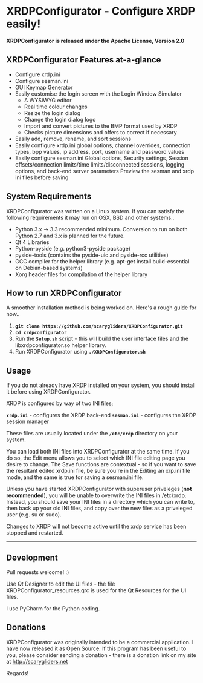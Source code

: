 XRDPConfigurator - Configure XRDP easily!
=======================================

**XRDPConfigurator is released under the Apache License, Version 2.0**

XRDPConfigurator Features at-a-glance
-------------------------------------


 - Configure xrdp.ini
 - Configure sesman.ini
 - GUI Keymap Generator
 - Easily customise the login screen with the Login Window Simulator 
   - A WYSIWYG editor
   - Real time colour changes
   - Resize the login dialog
   - Change the login dialog logo
   - Import and convert pictures to the BMP format used by XRDP
   - Checks picture dimensions and offers to correct if necessary
 - Easily add, remove, rename, and sort sessions
 - Easily configure xrdp.ini global options, channel overrides,
   connection types, bpp values, ip address, port, username and password
   values
 - Easily configure sesman.ini Global options, Security settings,
   Session offsets/connection limits/time limits/disconnected sessions,
   logging options, and back-end server parameters Preview the sesman
   and xrdp ini files before saving

System Requirements
-------------------

XRDPConfigurator was written on a Linux system. If you can satisfy the following requirements it may run on OSX, BSD and other systems..

 - Python 3.x  -> 3.3 recommended minimum. Conversion to run on both Python 2.7
   and 3.x is planned for the future.
 - Qt 4 Libraries
 - Python-pyside (e.g. python3-pyside package)
 - pyside-tools (contains the pyside-uic and pyside-rcc utilities)
 - GCC compiler for the helper library (e.g. apt-get install build-essential on Debian-based systems)
 - Xorg header files for compilation of the helper library

How to run XRDPConfigurator
----------

A smoother installation method is being worked on. Here's a rough guide for now..

 1. **`git clone https://github.com/scarygliders/XRDPConfigurator.git`**
 2. **`cd xrdpconfigurator`**
 3. Run the **`Setup.sh`** script - this will build the user interface files and the libxrdpconfigurator.so helper library.
 4. Run XRDPConfigurator using **`./XRDPConfigurator.sh`**

Usage
--------
If you do not already have XRDP installed on your system, you should install it before using XRDPConfigurator.

XRDP is configured by way of two INI files;

**`xrdp.ini`** - configures the XRDP back-end
**`sesman.ini`** - configures the XRDP session manager

These files are usually located under the **`/etc/xrdp`** directory on your system.

You can load both INI files into XRDPConfigurator at the same time. If you do so, the Edit menu allows you to select which INI file editing page you desire to change. The Save functions are contextual - so if you want to save the resultant edited xrdp.ini file, be sure you're in the Editing an xrp.ini file mode, and the same is true for saving a sesman.ini file.

Unless you have started XRDPConfigurator with superuser priveleges (**not recommended**), you will be unable to overwrite the INI files in /etc/xrdp. Instead, you should save your INI files in a directory which you can write to, then back up your old INI files, and copy over the new files as a priveleged user (e.g. su or sudo).

Changes to XRDP will not become active until the xrdp service has been stopped and restarted.


----------


Development
------------------
Pull requests welcome! :)

Use Qt Designer to edit the UI files - the file XRDPConfigurator_resources.qrc is used for the Qt Resources for the UI files.

I use PyCharm for the Python coding.

Donations
-------------
XRDPConfigurator was originally intended to be a commercial application. I have now released it as Open Source. If this program has been useful to you, please consider sending a donation - there is a donation link on my site at http://scarygliders.net

Regards!
